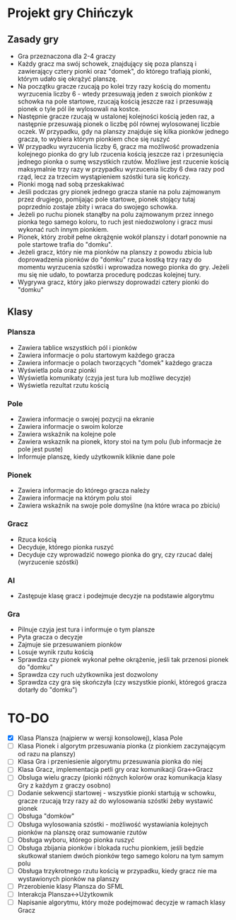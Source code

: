 # Projekt gry Chińczyk

## Zasady gry
* Gra przeznaczona dla 2-4 graczy
* Każdy gracz ma swój schowek, znajdujący się poza planszą i zawierający cztery pionki oraz "domek", do którego trafiają pionki, którym udało się okrążyć planszę.
* Na początku gracze rzucają po kolei trzy razy kością do momentu wyrzucenia liczby 6 - wtedy przesuwają jeden z swoich pionków z schowka na pole startowe, rzucają kością jeszcze raz i przesuwają pionek o tyle pól ile wylosowali na kostce.
* Następnie gracze rzucają w ustalonej kolejności kością jeden raz, a następnie przesuwają pionek o liczbę pól równej wylosowanej liczbie oczek. W przypadku, gdy na planszy znajduje się kilka pionków jednego gracza, to wybiera którym pionkiem chce się ruszyć
* W przypadku wyrzucenia liczby 6, gracz ma możliwość prowadzenia kolejnego pionka do gry lub rzucenia kością jeszcze raz i przesunięcia jednego pionka o sumę wszystkich rzutów. Możliwe jest rzucenie kością maksymalnie trzy razy w przypadku wyrzucenia liczby 6 dwa razy pod rząd, lecz za trzecim wystąpieniem szóstki tura się kończy.
* Pionki mogą nad sobą przeskakiwać
* Jeśli podczas gry pionek jednego gracza stanie na polu zajmowanym przez drugiego, pomijając pole startowe, pionek stojący tutaj poprzednio zostaje zbity i wraca do swojego schowka.
* Jeżeli po ruchu pionek stanąłby na polu zajmowanym przez innego pionka tego samego koloru, to ruch jest niedozwolony i gracz musi wykonać ruch innym pionkiem.
* Pionek, który zrobił pełne okrążęnie wokół planszy i dotarł ponownie na pole startowe trafia do "domku".
* Jeżeli gracz, który nie ma pionków na planszy z powodu zbicia lub doprowadzenia pionków do "domku" rzuca kostką trzy razy do momentu wyrzucenia szóstki i wprowadza nowego pionka do gry. Jeżeli mu się nie udało, to powtarza procedurę podczas kolejnej tury.
* Wygrywa gracz, który jako pierwszy doprowadzi cztery pionki do "domku"

## Klasy

### Plansza

* Zawiera tablice wszystkich pól i pionków
* Zawiera informacje o polu startowym każdego gracza
* Zawiera informacje o polach tworzących "domek" każdego gracza
* Wyświetla pola oraz pionki
* Wyświetla komunikaty (czyja jest tura lub możliwe decyzje)
* Wyświetla rezultat rzutu kością

### Pole

* Zawiera informacje o swojej pozycji na ekranie
* Zawiera informacje o swoim kolorze
* Zawiera wskaźnik na kolejne pole
* Zawiera wskaznik na pionek, ktory stoi na tym polu (lub informacje że pole jest puste)
* Informuje planszę, kiedy użytkownik kliknie dane pole

### Pionek

* Zawiera informacje do którego gracza należy
* Zawiera informacje na którym polu stoi
* Zawiera wskaźnik na swoje pole domyślne (na które wraca po zbiciu)
### Gracz

* Rzuca kością
* Decyduje, którego pionka ruszyć
* Decyduje czy wprowadzić nowego pionka do gry, czy rzucać dalej (wyrzucenie szóstki)

### AI

* Zastępuje klasę gracz i podejmuje decyzje na podstawie algorytmu

### Gra

* Pilnuje czyja jest tura i informuje o tym plansze
* Pyta gracza o decyzje
* Zajmuje sie przesuwaniem pionków
* Losuje wynik rzutu kością
* Sprawdza czy pionek wykonał pełne okrążenie, jeśli tak przenosi pionek do "domku"
* Sprawdza czy ruch użytkownika jest dozwolony
* Sprawdza czy gra się skończyła (czy wszystkie pionki, któregoś gracza dotarły do "domku")

# TO-DO
- [x] Klasa Plansza (najpierw w wersji konsolowej), klasa Pole
- [ ] Klasa Pionek i algorytm przesuwania pionka (z pionkiem zaczynającym od razu na planszy)
- [ ] Klasa Gra i przeniesienie algorytmu przesuwania pionka do niej
- [ ] Klasa Gracz, implementacja petli gry oraz komunikacji Gra<->Gracz 
- [ ] Obsluga wielu graczy (pionki różnych kolorów oraz komunikacja klasy Gry z każdym z graczy osobno)
- [ ] Dodanie sekwencji startowej - wszystkie pionki startują w schowku, gracze rzucają trzy razy aż do wylosowania szóstki żeby wystawić pionek
- [ ] Obsługa "domków" 
- [ ] Obsługa wylosowania szóstki - możliwość wystawiania kolejnych pionków na planszę oraz sumowanie rzutów
- [ ] Obsługa wyboru, którego pionka ruszyć
- [ ] Obsługa zbijania pionków i blokada ruchu pionkiem, jeśli będzie skutkował staniem dwóch pionków tego samego koloru na tym samym polu
- [ ] Obsługa trzykrotnego rzutu kością w przypadku, kiedy gracz nie ma wystawionych pionków na planszy
- [ ] Przerobienie klasy Plansza do SFML
- [ ] Interakcja Plansza<->Użytkownik
- [ ] Napisanie algorytmu, który może podejmować decyzje w ramach klasy Gracz
